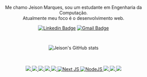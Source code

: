 
<p align="center">
	Me chamo Jeison Marques, sou um estudante em Engenharia da Computação. <br> 
	Atualmente meu foco é o desenvolvimento web.
</p>

<div align="center">

[![Linkedin Badge](https://img.shields.io/badge/-JeisonMarques-blue?style=flat-square&logo=Linkedin&logoColor=white&link=https://www.linkedin.com/in/jeison-marques/)](https://www.linkedin.com/in/jeison-marques/)
[![Gmail Badge](https://img.shields.io/badge/-jeisonmarques78@gmail.com-c14438?style=flat-square&logo=Gmail&logoColor=white&link=mailto:jeisonmarques78@gmail.com)](mailto:jeisonmarques78@gmail.com)
<br>

<br>

![Jeison's GitHub stats](https://github-readme-stats.vercel.app/api?username=midrajx&show_icons=true&theme=buefy)

<br>

<br>
<div align="center" width="50%">
	<a href="https://developer.mozilla.org/pt-BR/docs/Web/HTML">
		<img src="https://img.shields.io/badge/-HTML-E34F26?style=for-the-badge&labelColor=E34F26&logo=html5&logoColor=white"/>
	</a>
	<a href="https://www.w3schools.com/css/">
		<img src="https://img.shields.io/badge/-CSS-1572B6?style=for-the-badge&labelColor=1572B6&logo=css3&logoColor=white"/>
	</a>
	<a href="https://developer.mozilla.org/pt-BR/docs/Web/JavaScript">
		<img src="https://img.shields.io/badge/-Javascript-F7DF1E?style=for-the-badge&labelColor=F7DF1E&logo=javascript&logoColor=black"/>
	</a>
	<a href="https://www.typescriptlang.org/">
		<img src="https://img.shields.io/badge/-TypeScript-3178C6?style=for-the-badge&labelColor=3178C6&logo=typescript&logoColor=white"/>
	</a>
	<a href="https://pt-br.reactjs.org/">
		<img src="https://img.shields.io/badge/-React-61DAFB?style=for-the-badge&labelColor=61DAFB&logo=react&logoColor=black"/>
	</a>
	<a href="https://nextjs.org/">
		<img alt="Next JS" src="https://img.shields.io/badge/next%20js%20-%23000000.svg?&style=for-the-badge&logo=next.js&logoColor=white"/>
	</a>	
	<a href="https://nodejs.org/">
		<img alt="NodeJS" src="https://img.shields.io/badge/node.js%20-%2343853D.svg?&style=for-the-badge&logo=node.js&logoColor=white"/>
	</a>
	<a href="https://git-scm.com/">
		<img src="https://img.shields.io/badge/-Git-F05032?style=for-the-badge&labelColor=F05032&logo=git&logoColor=white"/>
	</a>
	<a href="https://www.mysql.com/">
		<img src="https://img.shields.io/badge/-MySQL-4479A1?style=for-the-badge&labelColor=4479A1&logo=mysql&logoColor=white"/>
	</a>
	<a href="https://vercel.com/">
		<img src="https://img.shields.io/badge/-Vercel-000000?style=for-the-badge&labelColor=000000&logo=vercel&logoColor=white"/>
	</a>

</div>
